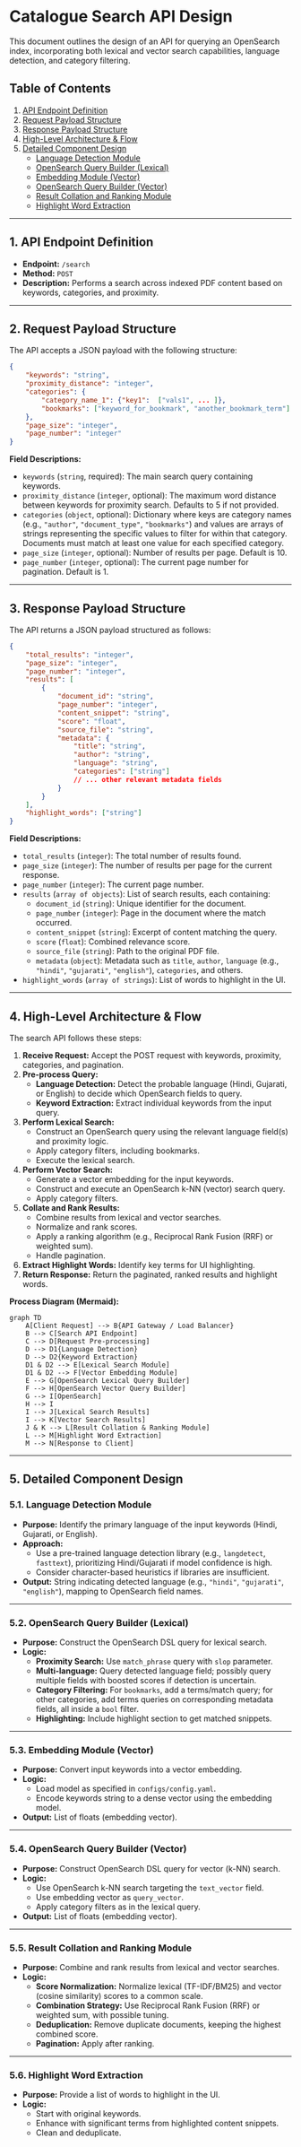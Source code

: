 # Catalogue Search API Design

This document outlines the design of an API for querying an OpenSearch index, incorporating both lexical and vector search capabilities, language detection, and category filtering.

## Table of Contents

1. [API Endpoint Definition](#api-endpoint-definition)
2. [Request Payload Structure](#request-payload-structure)
3. [Response Payload Structure](#response-payload-structure)
4. [High-Level Architecture & Flow](#high-level-architecture--flow)
5. [Detailed Component Design](#detailed-component-design)
    - [Language Detection Module](#51-language-detection-module)
    - [OpenSearch Query Builder (Lexical)](#52-opensearch-query-builder-lexical)
    - [Embedding Module (Vector)](#53-embedding-module-vector)
    - [OpenSearch Query Builder (Vector)](#54-opensearch-query-builder-vector)
    - [Result Collation and Ranking Module](#55-result-collation-and-ranking-module)
    - [Highlight Word Extraction](#56-highlight-word-extraction)

---

## 1. API Endpoint Definition

- **Endpoint:** `/search`
- **Method:** `POST`
- **Description:** Performs a search across indexed PDF content based on keywords, categories, and proximity.

---

## 2. Request Payload Structure

The API accepts a JSON payload with the following structure:

```json
{
    "keywords": "string",
    "proximity_distance": "integer",
    "categories": {
        "category_name_1": {"key1":  ["vals1", ... ]},
        "bookmarks": ["keyword_for_bookmark", "another_bookmark_term"]
    },
    "page_size": "integer",
    "page_number": "integer"
}
```

**Field Descriptions:**
  - `keywords` (`string`, required): The main search query containing keywords.
  - `proximity_distance` (`integer`, optional): The maximum word distance between keywords for proximity search. Defaults to 5 if not provided.
  - `categories` (`object`, optional): Dictionary where keys are category names (e.g., `"author"`, `"document_type"`, `"bookmarks"`) and values are arrays of strings representing the specific values to filter for within that category. Documents must match at least one value for each specified category.
  - `page_size` (`integer`, optional): Number of results per page. Default is 10.
  - `page_number` (`integer`, optional): The current page number for pagination. Default is 1.

---

## 3. Response Payload Structure

The API returns a JSON payload structured as follows:

```json
{
    "total_results": "integer",
    "page_size": "integer",
    "page_number": "integer",
    "results": [
        {
            "document_id": "string",
            "page_number": "integer",
            "content_snippet": "string",
            "score": "float",
            "source_file": "string",
            "metadata": {
                "title": "string",
                "author": "string",
                "language": "string",
                "categories": ["string"]
                // ... other relevant metadata fields
            }
        }
    ],
    "highlight_words": ["string"]
}
```

**Field Descriptions:**
- `total_results` (`integer`): The total number of results found.
- `page_size` (`integer`): The number of results per page for the current response.
- `page_number` (`integer`): The current page number.
- `results` (`array of objects`): List of search results, each containing:
    - `document_id` (`string`): Unique identifier for the document.
    - `page_number` (`integer`): Page in the document where the match occurred.
    - `content_snippet` (`string`): Excerpt of content matching the query.
    - `score` (`float`): Combined relevance score.
    - `source_file` (`string`): Path to the original PDF file.
    - `metadata` (`object`): Metadata such as `title`, `author`, `language` (e.g., `"hindi"`, `"gujarati"`, `"english"`), `categories`, and others.
- `highlight_words` (`array of strings`): List of words to highlight in the UI.

---

## 4. High-Level Architecture & Flow

The search API follows these steps:

1. **Receive Request:** Accept the POST request with keywords, proximity, categories, and pagination.
2. **Pre-process Query:**
    - **Language Detection:** Detect the probable language (Hindi, Gujarati, or English) to decide which OpenSearch fields to query.
    - **Keyword Extraction:** Extract individual keywords from the input query.
3. **Perform Lexical Search:**
    - Construct an OpenSearch query using the relevant language field(s) and proximity logic.
    - Apply category filters, including bookmarks.
    - Execute the lexical search.
4. **Perform Vector Search:**
    - Generate a vector embedding for the input keywords.
    - Construct and execute an OpenSearch k-NN (vector) search query.
    - Apply category filters.
5. **Collate and Rank Results:**
    - Combine results from lexical and vector searches.
    - Normalize and rank scores.
    - Apply a ranking algorithm (e.g., Reciprocal Rank Fusion (RRF) or weighted sum).
    - Handle pagination.
6. **Extract Highlight Words:** Identify key terms for UI highlighting.
7. **Return Response:** Return the paginated, ranked results and highlight words.

**Process Diagram (Mermaid):**

```mermaid
graph TD
    A[Client Request] --> B{API Gateway / Load Balancer}
    B --> C[Search API Endpoint]
    C --> D[Request Pre-processing]
    D --> D1{Language Detection}
    D --> D2{Keyword Extraction}
    D1 & D2 --> E[Lexical Search Module]
    D1 & D2 --> F[Vector Embedding Module]
    E --> G[OpenSearch Lexical Query Builder]
    F --> H[OpenSearch Vector Query Builder]
    G --> I[OpenSearch]
    H --> I
    I --> J[Lexical Search Results]
    I --> K[Vector Search Results]
    J & K --> L[Result Collation & Ranking Module]
    L --> M[Highlight Word Extraction]
    M --> N[Response to Client]
```

---

## 5. Detailed Component Design

### 5.1. Language Detection Module

- **Purpose:** Identify the primary language of the input keywords (Hindi, Gujarati, or English).
- **Approach:**
    - Use a pre-trained language detection library (e.g., `langdetect`, `fasttext`), prioritizing Hindi/Gujarati if model confidence is high.
    - Consider character-based heuristics if libraries are insufficient.
- **Output:** String indicating detected language (e.g., `"hindi"`, `"gujarati"`, `"english"`), mapping to OpenSearch field names.

---

### 5.2. OpenSearch Query Builder (Lexical)

- **Purpose:** Construct the OpenSearch DSL query for lexical search.
- **Logic:**
    - **Proximity Search:** Use `match_phrase` query with `slop` parameter.
    - **Multi-language:** Query detected language field; possibly query multiple fields with boosted scores if detection is uncertain.
    - **Category Filtering:** For `bookmarks`, add a terms/match query; for other categories, add terms queries on corresponding metadata fields, all inside a `bool` filter.
    - **Highlighting:** Include highlight section to get matched snippets.

---

### 5.3. Embedding Module (Vector)

- **Purpose:** Convert input keywords into a vector embedding.
- **Logic:**
    - Load model as specified in `configs/config.yaml`.
    - Encode keywords string to a dense vector using the embedding model.
- **Output:** List of floats (embedding vector).

---

### 5.4. OpenSearch Query Builder (Vector)

- **Purpose:** Construct OpenSearch DSL query for vector (k-NN) search.
- **Logic:**
    - Use OpenSearch k-NN search targeting the `text_vector` field.
    - Use embedding vector as `query_vector`.
    - Apply category filters as in the lexical query.
- **Output:** List of floats (embedding vector).

---

### 5.5. Result Collation and Ranking Module

- **Purpose:** Combine and rank results from lexical and vector searches.
- **Logic:**
    - **Score Normalization:** Normalize lexical (TF-IDF/BM25) and vector (cosine similarity) scores to a common scale.
    - **Combination Strategy:** Use Reciprocal Rank Fusion (RRF) or weighted sum, with possible tuning.
    - **Deduplication:** Remove duplicate documents, keeping the highest combined score.
    - **Pagination:** Apply after ranking.

---

### 5.6. Highlight Word Extraction

- **Purpose:** Provide a list of words to highlight in the UI.
- **Logic:**
    - Start with original keywords.
    - Enhance with significant terms from highlighted content snippets.
    - Clean and deduplicate.
